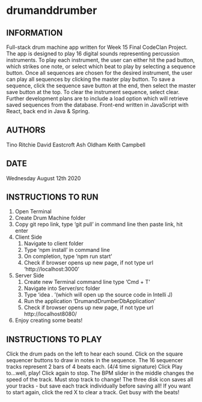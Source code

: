# drumanddrumber

## INFORMATION
Full-stack drum machine app written for Week 15 Final CodeClan Project.
The app is designed to play 16 digital sounds representing percussion instruments.
To play each instrument, the user can either hit the pad button, which strikes one note, or select which beat to play by selecting a sequence button.
Once all sequences are chosen for the desired instrument, the user can play all sequences by clicking the master play button.
To save a sequence, click the sequence save button at the end, then select the master save button at the top.
To clear the instrument sequence, select clear.
Further development plans are to include a load option which will retrieve saved sequences from the database.
Front-end written in JavaScript with React, back end in Java & Spring.

## AUTHORS
Tino Ritchie
David Eastcroft
Ash Oldham
Keith Campbell

## DATE
Wednesday August 12th 2020

## INSTRUCTIONS TO RUN
1. Open Terminal
2. Create Drum Machine folder
3. Copy git repo link, type ‘git pull’ in command line then paste  link, hit enter
4. Client Side
	1. Navigate to client folder
	2. Type ‘npm install’ in command line
	3. On completion, type ‘npm run start’
	4. Check if browser opens up new page, if not type url ‘http://localhost:3000’
5. Server Side
	1. Create new Terminal command line type ‘Cmd + T’
	2. Navigate into Server/src folder
	3. Type ‘idea . ’(which will open up the source code in Intelli J)
	4. Run the application ‘DrumandDrumberDbApplication’
	5. Check if browser opens up new page, if not type url http://localhost8080/
6. Enjoy creating some beats!

## INSTRUCTIONS TO PLAY
Click the drum pads on the left to hear each sound.
Click on the square sequencer buttons to draw in notes in the sequence.
The 16 sequencer tracks represent 2 bars of 4 beats each. (4/4 time signature)
Click Play to...well, play! Click again to stop.
The BPM slider in the middle changes the speed of the track. Must stop track to change!
The three disk icon saves all your tracks - but save each track individually before saving all!
If you want to start again, click the red X to clear a track.
Get busy with the beats!
